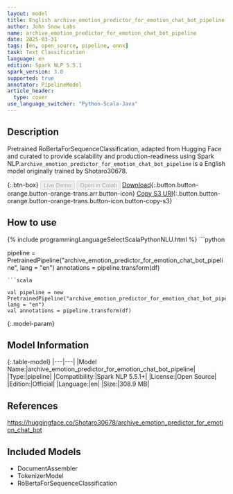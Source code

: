 ```yaml
---
layout: model
title: English archive_emotion_predictor_for_emotion_chat_bot_pipeline pipeline RoBertaForSequenceClassification from Shotaro30678
author: John Snow Labs
name: archive_emotion_predictor_for_emotion_chat_bot_pipeline
date: 2025-03-31
tags: [en, open_source, pipeline, onnx]
task: Text Classification
language: en
edition: Spark NLP 5.5.1
spark_version: 3.0
supported: true
annotator: PipelineModel
article_header:
  type: cover
use_language_switcher: "Python-Scala-Java"
---
```


## Description

Pretrained RoBertaForSequenceClassification, adapted from Hugging Face and curated to provide scalability and production-readiness using Spark NLP.`archive_emotion_predictor_for_emotion_chat_bot_pipeline` is a English model originally trained by Shotaro30678.

{:.btn-box}
<button class="button button-orange" disabled>Live Demo</button>
<button class="button button-orange" disabled>Open in Colab</button>
[Download](https://s3.amazonaws.com/auxdata.johnsnowlabs.com/public/models/archive_emotion_predictor_for_emotion_chat_bot_pipeline_en_5.5.1_3.0_1743439276116.zip){:.button.button-orange.button-orange-trans.arr.button-icon}
[Copy S3 URI](s3://auxdata.johnsnowlabs.com/public/models/archive_emotion_predictor_for_emotion_chat_bot_pipeline_en_5.5.1_3.0_1743439276116.zip){:.button.button-orange.button-orange-trans.button-icon.button-copy-s3}

## How to use



<div class="tabs-box" markdown="1">
{% include programmingLanguageSelectScalaPythonNLU.html %}
```python

pipeline = PretrainedPipeline("archive_emotion_predictor_for_emotion_chat_bot_pipeline", lang = "en")
annotations =  pipeline.transform(df)   

```
```scala

val pipeline = new PretrainedPipeline("archive_emotion_predictor_for_emotion_chat_bot_pipeline", lang = "en")
val annotations = pipeline.transform(df)

```
</div>

{:.model-param}
## Model Information

{:.table-model}
|---|---|
|Model Name:|archive_emotion_predictor_for_emotion_chat_bot_pipeline|
|Type:|pipeline|
|Compatibility:|Spark NLP 5.5.1+|
|License:|Open Source|
|Edition:|Official|
|Language:|en|
|Size:|308.9 MB|

## References

https://huggingface.co/Shotaro30678/archive_emotion_predictor_for_emotion_chat_bot

## Included Models

- DocumentAssembler
- TokenizerModel
- RoBertaForSequenceClassification